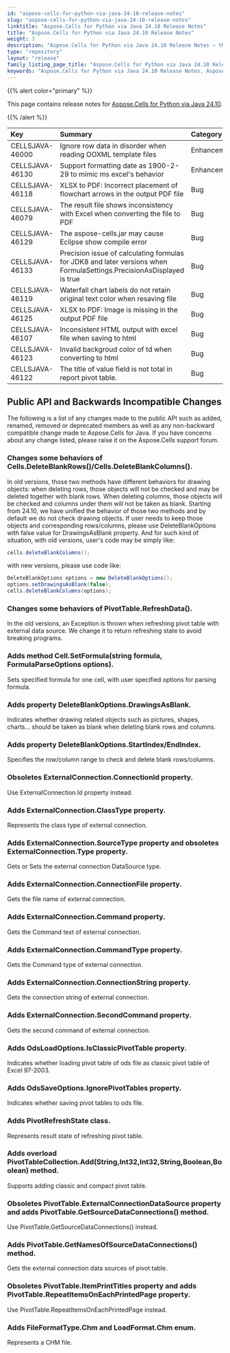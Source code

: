 ```yaml
---
id: "aspose-cells-for-python-via-java-24-10-release-notes"
slug: "aspose-cells-for-python-via-java-24-10-release-notes"
linktitle: "Aspose.Cells for Python via Java 24.10 Release Notes"
title: "Aspose.Cells for Python via Java 24.10 Release Notes"
weight: 3
description: "Aspose.Cells for Python via Java 24.10 Release Notes – the latest enhancements, new features, and fixes."
type: "repository"
layout: "release"
family_listing_page_title: "Aspose.Cells for Python via Java 24.10 Release Notes"
keywords: "Aspose.Cells for Python via Java 24.10 Release Notes, Aspose.Cells for Python via Java 24.10 updates and fixes"
---
```


{{% alert color="primary" %}}

This page contains release notes for [Aspose.Cells for Python via Java 24.10](https://releases.aspose.com/cells/python-java/new-releases/aspose.cells-for-python-via-java-24.10/).

{{% /alert %}}

|**Key**|**Summary**|**Category**|
| :- | :- | :- |
|CELLSJAVA-46000|Ignore row data in disorder when reading OOXML template files|Enhancement
|CELLSJAVA-46130|Support formatting date as 1900-2-29 to mimic ms excel's behavior|Enhancement
|CELLSJAVA-46118|XLSX to PDF: Incorrect placement of flowchart arrows in the output PDF file|Bug
|CELLSJAVA-46079|The result file shows inconsistency with Excel when converting the file to PDF|Bug
|CELLSJAVA-46129|The aspose-cells.jar may cause Eclipse show compile error|Bug
|CELLSJAVA-46133|Precision issue of calculating formulas for JDK8 and later versions when FormulaSettings.PrecisionAsDisplayed is true|Bug
|CELLSJAVA-46119|Waterfall chart labels do not retain original text color when resaving file|Bug
|CELLSJAVA-46125|XLSX to PDF: Image is missing in the output PDF file|Bug
|CELLSJAVA-46107|Inconsistent HTML output with excel file when saving to html|Bug
|CELLSJAVA-46123|Invalid backgroud color of td when converting to html|Bug
|CELLSJAVA-46122|The title of value field is not total in report pivot table.|Bug

## **Public API and Backwards Incompatible Changes**

The following is a list of any changes made to the public API such as added, renamed, removed or deprecated members as well as any non-backward compatible change made to Aspose.Cells for Java. If you have concerns about any change listed, please raise it on the Aspose.Cells support forum.

### **Changes some behaviors of Cells.DeleteBlankRows()/Cells.DeleteBlankColumns().**

In old versions, those two methods have different behaviors for drawing objects: when deleting rows, those objects will not be checked and may be deleted together with blank rows. When deleting columns, those objects will be checked and columns under them will not be taken as blank. Starting from 24.10, we have unified the behavior of those two methods and by default we do not check drawing objects. If user needs to keep those objects and corresponding rows/columns, please use DeleteBlankOptions with false value for DrawingsAsBlank property. And for such kind of situation, with old versions, user's code may be simply like:
```java
cells.deleteBlankColumns();
```
with new versions, please use code like:
```java
DeleteBlankOptions options = new DeleteBlankOptions();
options.setDrawingsAsBlank(false);
cells.deleteBlankColumns(options);
```

### **Changes some behaviors of PivotTable.RefreshData().**

In the old versions, an Exception is thrown when refreshing pivot table with external data source. We change it to return refreshing state to avoid breaking programs.

### **Adds method Cell.SetFormula(string formula, FormulaParseOptions options).**

Sets specified formula for one cell, with user specified options for parsing formula.

### **Adds property DeleteBlankOptions.DrawingsAsBlank.**

Indicates whether drawing related objects such as pictures, shapes, charts... should be taken as blank when deleting blank rows and columns.

### **Adds property DeleteBlankOptions.StartIndex/EndIndex.**

Specifies the row/column range to check and delete blank rows/columns.

### **Obsoletes ExternalConnection.ConnectionId property.**

Use ExternalConnection.Id property instead.

### **Adds ExternalConnection.ClassType property.**

Represents the class type of external connection.

### **Adds ExternalConnection.SourceType property and obsoletes ExternalConnection.Type property.**

Gets or Sets the external connection DataSource type.

### **Adds ExternalConnection.ConnectionFile property.**

Gets the file name of external connection.

### **Adds ExternalConnection.Command property.**

Gets the Command text of external connection.

### **Adds ExternalConnection.CommandType property.**

Gets the Command type of external connection.

### **Adds ExternalConnection.ConnectionString property.**

Gets the connection string of external connection.

### **Adds ExternalConnection.SecondCommand property.**

Gets the second command of external connection.

### **Adds OdsLoadOptions.IsClassicPivotTable property.**

Indicates whether loading pivot table of ods file as classic pivot table of Excel 97-2003.

### **Adds OdsSaveOptions.IgnorePivotTables property.**

Indicates whether saving pivot tables to ods file. 

### **Adds PivotRefreshState class.**

Represents result state of refreshing pivot table.

### **Adds overload PivotTableCollection.Add(String,Int32,Int32,String,Boolean,Boolean) method.**

Supports adding classic and compact pivot table.

### **Obsoletes PivotTable.ExternalConnectionDataSource property and adds PivotTable.GetSourceDataConnections() method.**

Use PivotTable.GetSourceDataConnections() instead.

### **Adds PivotTable.GetNamesOfSourceDataConnections() method.**

Gets the external connection data sources of pivot table.

### **Obsoletes PivotTable.ItemPrintTitles property and adds PivotTable.RepeatItemsOnEachPrintedPage property.**

Use  PivotTable.RepeatItemsOnEachPrintedPage instead.

### **Adds FileFormatType.Chm and LoadFormat.Chm enum.**

Represents a CHM file.

